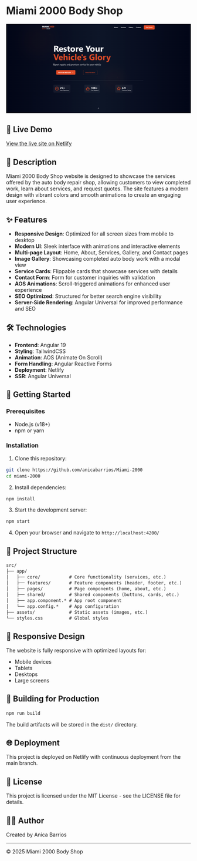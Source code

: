 # Miami 2000 Body Shop

![Miami 2000 Screenshot](./public/images/website.png)

## 🚗 Live Demo

[View the live site on Netlify](https://miami2000.netlify.app/)

## 📝 Description

Miami 2000 Body Shop website is designed to showcase the services offered by the auto body repair shop, allowing customers to view completed work, learn about services, and request quotes. The site features a modern design with vibrant colors and smooth animations to create an engaging user experience.

## ✨ Features

- **Responsive Design**: Optimized for all screen sizes from mobile to desktop
- **Modern UI**: Sleek interface with animations and interactive elements
- **Multi-page Layout**: Home, About, Services, Gallery, and Contact pages
- **Image Gallery**: Showcasing completed auto body work with a modal view
- **Service Cards**: Flippable cards that showcase services with details
- **Contact Form**: Form for customer inquiries with validation
- **AOS Animations**: Scroll-triggered animations for enhanced user experience
- **SEO Optimized**: Structured for better search engine visibility
- **Server-Side Rendering**: Angular Universal for improved performance and SEO

## 🛠️ Technologies

- **Frontend**: Angular 19
- **Styling**: TailwindCSS
- **Animation**: AOS (Animate On Scroll)
- **Form Handling**: Angular Reactive Forms
- **Deployment**: Netlify
- **SSR**: Angular Universal

## 🚀 Getting Started

### Prerequisites

- Node.js (v18+)
- npm or yarn

### Installation

1. Clone this repository:
```bash
git clone https://github.com/anicabarrios/Miami-2000
cd miami-2000
```

2. Install dependencies:
```bash
npm install
```

3. Start the development server:
```bash
npm start
```

4. Open your browser and navigate to `http://localhost:4200/`

## 📂 Project Structure

```
src/
├── app/
│   ├── core/           # Core functionality (services, etc.)
│   ├── features/       # Feature components (header, footer, etc.)
│   ├── pages/          # Page components (home, about, etc.)
│   ├── shared/         # Shared components (buttons, cards, etc.)
│   ├── app.component.* # App root component
│   └── app.config.*    # App configuration
├── assets/             # Static assets (images, etc.)
└── styles.css          # Global styles
```

## 📱 Responsive Design

The website is fully responsive with optimized layouts for:
- Mobile devices
- Tablets
- Desktops
- Large screens

## 🔧 Building for Production

```bash
npm run build
```

The build artifacts will be stored in the `dist/` directory.

## 🌐 Deployment

This project is deployed on Netlify with continuous deployment from the main branch.

## 📄 License

This project is licensed under the MIT License - see the LICENSE file for details.

## 👨‍💻 Author

Created by Anica Barrios

---

© 2025 Miami 2000  Body Shop
